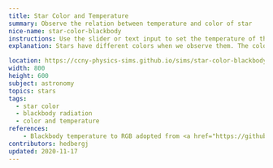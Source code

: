 ```yaml
---
title: Star Color and Temperature
summary: Observe the relation between temperature and color of star
nice-name: star-color-blackbody
instructions: Use the slider or text input to set the temperature of the star.
explanation: Stars have different colors when we observe them. The color we see is related to the temperature of the star and can be simulated using Planck's Blackbody Spectrum. The relation between intensity and wavelength is plotted in the lower half of the display. (The intensity has been normalized so the max value is always the same). $$B_{\lambda }(\lambda ,T)={\frac {2hc^{2}}{\lambda ^{5}}}{\frac {1}{e^{hc/(\lambda k_{\mathrm {B} }T)}-1}}$$ The visible range of the spectrum is color coded by wavelength. The to left of this area is the UV part of the spectrum, and to the right is the infrared region, neither of which we can see with our eyes. </br> Some example temperatures <ul><li>Our Sun - 5772 K </li><li>Betelgeuse - 3500 K</li><li>Rigel - 11000 K</li><li>Sirius - 9940 K</li><ul>

location: https://ccny-physics-sims.github.io/sims/star-color-blackbody/
width: 800
height: 600
subject: astronomy
topics: stars
tags:
  - star color
  - blackbody radiation
  - color and temperature
references:
    - Blackbody temperature to RGB adopted from <a href="https://github.com/neilbartlett/color-temperature">https://github.com/neilbartlett/color-temperature</a>
contributors: hedbergj
updated: 2020-11-17
---
```

